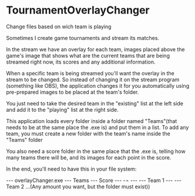 # TournamentOverlayChanger
Change files based on wich team is playing

Sometimes I create game tournaments and stream its matches.

In the stream we have an overlay for each team, images placed above the game's image that shows what are the current teams that are being streamed right now, its scores and any additional information.

When a specific team is being streamed you'll want the overlay in the stream to be changed. So instead of changing it on the stream program (something like OBS), the application changes it for you automatically using pre-prepared images to be placed at the team's folder.

You just need to take the desired team in the "existing" list at the left side and add it to the "playing" list at the right side. 

This application loads every folder inside a folder named "Teams"(that needs to be at the same place the .exe is) and put them in a list. To add any team, you must create a new folder with the team's name inside the "Teams" folder

You also need a score folder in the same place that the .exe is, telling how many teams there will be, and its images for each point in the score.

In the end, you'll need to have this in your file system:

--- overlayChanger.exe
--- Teams
--- Score
---       -¬
---         --- Team 1
---         --- Team 2
                 ...(Any amount you want, but the folder must exist))                 
